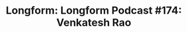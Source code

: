---
categories: ['podcasts', 'tweet', 'all_articles']
provider_display: "longform.org"
provider_name: "longform.org"
favicon_url: http://longform.org/favicon.ico
title: "Longform: Longform Podcast #174: Venkatesh Rao"
published: 2016-01-06
source: http://longform.org/posts/longform-podcast-174-venkatesh-rao
thumbnail: http://s3.longform.org.s3.amazonaws.com/podcast/images/rao.jpg
---